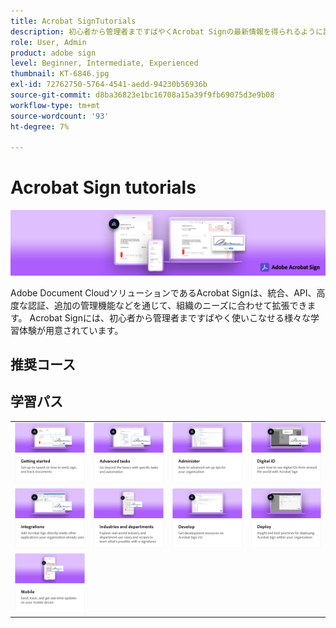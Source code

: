 ```yaml
---
title: Acrobat SignTutorials
description: 初心者から管理者まですばやくAcrobat Signの最新情報を得られるように設計されたチュートリアル、Web セミナー、ユースケースのコレクションです
role: User, Admin
product: adobe sign
level: Beginner, Intermediate, Experienced
thumbnail: KT-6846.jpg
exl-id: 72762750-5764-4541-aedd-94230b56936b
source-git-commit: d8ba36823e1bc16708a15a39f9fb69075d3e9b08
workflow-type: tm+mt
source-wordcount: '93'
ht-degree: 7%

---
```


# Acrobat Sign tutorials

![Acrobat Sign Hero Image](assets/Hero_Sign.jpg)

Adobe Document CloudソリューションであるAcrobat Signは、統合、API、高度な認証、追加の管理機能などを通じて、組織のニーズに合わせて拡張できます。 Acrobat Signには、初心者から管理者まですばやく使いこなせる様々な学習体験が用意されています。

## 推奨コース

<div id="recs-overview-body-1"></div>
<div id="recs-overview-body-2"></div>
<div id="recs-overview-body-3"></div>
<div id="recs-overview-body-4"></div>
<div id="recs-overview-body-5"></div>
<div id="recs-overview-body-6"></div>

## 学習パス

<table style="table-layout:fixed">
<tr>
  <td>
    <a href="sign-beginner-tutorials/beginner-users-overview.md">
      <img alt="はじめに" src="assets/AS_Title_Getting-Started.png" />
    </a>
  </td>
  <td>
    <a href="sign-advanced-users/advanced-users-overview.md">
      <img alt="高度なタスク" src="assets/AS_Title_Advanced.png" />
    </a>
  </td>  
  <td>
    <a href="admin/intro-admin-overview.md">
      <img alt="管理" src="assets/AS_Title_Administer.png" />
    </a>
  </td>
  <td>
    <a href="digitalid/digitalid-overview.md">
      <img alt="デジタル ID" src="assets/AS_Title_DigitalID.png" />
    </a>
  </td>
</tr>
<tr>
  <td>
    <a href="integrations/integrations-overview.md">
      <img alt="統合" src="assets/AS_Title_Integrate.png" />
    </a>
  </td>
  <td>
    <a href="sign-usecase/expand-inspire-overview.md">
      <img alt="業種および部門" src="assets/AS_Title_Industry.png" />
    </a>
  </td>
  <td>
    <a href="develop/develop-overview.md">
      <img alt="開発" src="assets/AS_Title_Develop.png" />
    </a>
  </td>
   <td>
    <a href="deploy-overview.md">
      <img alt="デプロイ" src="assets/AS_Title_Deploy.png" />
    </a>
  </td>
</tr>
<tr>
  <td>
    <a href="mobile/mobile-overview.md">
      <img alt="モバイル" src="assets/AS_Title_Mobile.png" />
    </a>
  </td>  
</tr>
</table>

